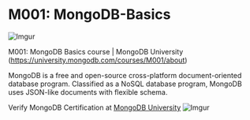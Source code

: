 # M001: MongoDB-Basics
![Imgur](https://i.imgur.com/QMupvon.png)

M001: MongoDB Basics course | MongoDB University (https://university.mongodb.com/courses/M001/about) 

MongoDB is a free and open-source cross-platform document-oriented database program. Classified as a NoSQL database program, MongoDB uses JSON-like documents with flexible schema.



Verify MongoDB Certification at [MongoDB University](https://university.mongodb.com/course_completion/306f6314-0692-4baa-90b9-e9aa01ac)
![Imgur](https://i.imgur.com/aI9eTaA.png)

